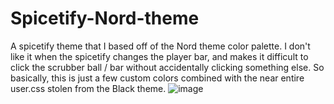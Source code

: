 # Spicetify-Nord-theme
A spicetify theme that I based off of the Nord theme color palette.
I don't like it when the spicetify changes the player bar, and makes it difficult to click the scrubber ball / bar without accidentally clicking something else.
So basically, this is just a few custom colors combined with the near entire user.css stolen from the Black theme.
![image](https://user-images.githubusercontent.com/46850403/101270106-d4f38e00-3743-11eb-8c73-4fe92b0fc82e.png)
